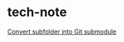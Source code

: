 tech-note
=========

[Convert subfolder into Git submodule](http://willandorla.com/will/2011/01/convert-folder-into-git-submodule)
